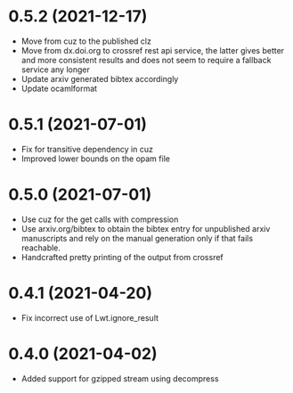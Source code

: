 # 0.5.2 (2021-12-17)

- Move from cuz to the published clz
- Move from dx.doi.org to crossref rest api service,
  the latter gives better and more consistent results and
  does not seem to require a fallback service any longer
- Update arxiv generated bibtex accordingly
- Update ocamlformat

# 0.5.1 (2021-07-01)

- Fix for transitive dependency in cuz
- Improved lower bounds on the opam file

# 0.5.0 (2021-07-01)

- Use cuz for the get calls with compression
- Use arxiv.org/bibtex to obtain the bibtex entry for
  unpublished arxiv manuscripts and rely on the manual
  generation only if that fails reachable.
- Handcrafted pretty printing of the output from crossref

# 0.4.1 (2021-04-20)

- Fix incorrect use of Lwt.ignore_result

# 0.4.0 (2021-04-02)

- Added support for gzipped stream using decompress

